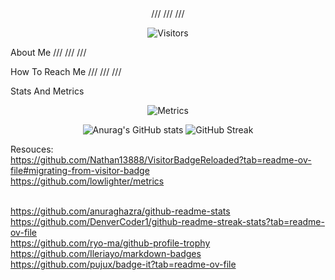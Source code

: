 <div align="center">
///
///
///

  ![Visitors](https://vbr.nathanchung.dev/badge?page_id=TheAndreyZakharov&logo=github&cache=on)
  
</div>















About Me
///
///
///

How To Reach Me
///
///
///


Stats And Metrics 

<div align="center">
  
  ![Metrics](https://metrics.lecoq.io/TheAndreyZakharov)


  ![Anurag's GitHub stats](https://github-readme-stats.vercel.app/api?username=TheAndreyZakharov&card_width=270px&show_icons=true&rank_icon=github&border_color=000000&bg_color=90,ffffff,ddefff&include_all_commits=true&hide_rank=true)
  ![GitHub Streak](https://streak-stats.demolab.com?user=TheAndreyZakharov&date_format=j%20M%5B%20Y%5D&card_width=270&card_height=195&theme=meta-light&background=90,ffffff,ddefff)

</div>


Resouces: 
<br>
https://github.com/Nathan13888/VisitorBadgeReloaded?tab=readme-ov-file#migrating-from-visitor-badge  <br>
https://github.com/lowlighter/metrics  <br>  <br>

https://github.com/anuraghazra/github-readme-stats  <br>
https://github.com/DenverCoder1/github-readme-streak-stats?tab=readme-ov-file  <br>
https://github.com/ryo-ma/github-profile-trophy  <br>
https://github.com/Ileriayo/markdown-badges  <br>
https://github.com/pujux/badge-it?tab=readme-ov-file  <br>
